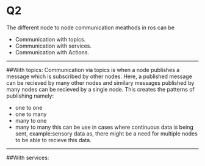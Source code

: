 # Q2
The different node to node communication meathods in ros can be
- Communication with topics.
- Communication with services.
- Communication with Actions.
---
##With topics:
Communication via topics is when a node publishes a message which 
is subscribed by other nodes.
Here, a published message can be recieved by many other nodes and similary 
messages published by many nodes can be recieved by a single node.
  This creates the patterns of publishing namely:
  - one to one
  - one to many
  - many to one
  - many to many
this can be use in cases where continuous data is being sent, example:sensory data
as, there might be a need for multiple nodes to be able to recieve this data.
---
##With services:

